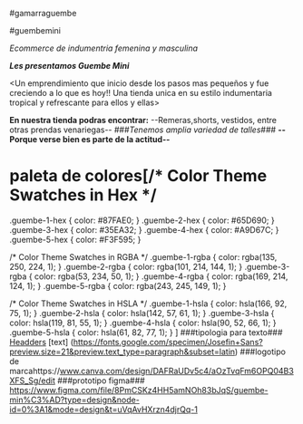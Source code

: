 #gamarraguembe

#guembemini

*Ecommerce de indumentria femenina y masculina*


***Les presentamos _Guembe Mini_***

<Un emprendimiento que inicio desde los pasos mas pequeños y fue creciendo a lo que es hoy!!
Una tienda unica en su estilo indumentaria tropical y refrescante para ellos y ellas>

**En nuestra tienda podras encontrar:**
--Remeras,shorts, vestidos, entre otras prendas venariegas--
###*Tenemos amplia variedad de talles*### 
**--Porque verse bien es parte de la actitud--** 

# paleta de colores[/* Color Theme Swatches in Hex */
.guembe-1-hex { color: #87FAE0; }
.guembe-2-hex { color: #65D690; }
.guembe-3-hex { color: #35EA32; }
.guembe-4-hex { color: #A9D67C; }
.guembe-5-hex { color: #F3F595; }

/* Color Theme Swatches in RGBA */
.guembe-1-rgba { color: rgba(135, 250, 224, 1); }
.guembe-2-rgba { color: rgba(101, 214, 144, 1); }
.guembe-3-rgba { color: rgba(53, 234, 50, 1); }
.guembe-4-rgba { color: rgba(169, 214, 124, 1); }
.guembe-5-rgba { color: rgba(243, 245, 149, 1); }

/* Color Theme Swatches in HSLA */
.guembe-1-hsla { color: hsla(166, 92, 75, 1); }
.guembe-2-hsla { color: hsla(142, 57, 61, 1); }
.guembe-3-hsla { color: hsla(119, 81, 55, 1); }
.guembe-4-hsla { color: hsla(90, 52, 66, 1); }
.guembe-5-hsla { color: hsla(61, 82, 77, 1); } 
]
###tipologia para texto### 
[Headders](https://fonts.google.com/specimen/Abril+Fatface?preview.size=21&preview.text_type=paragraph&subset=latin)
[text] (https://fonts.google.com/specimen/Josefin+Sans?preview.size=21&preview.text_type=paragraph&subset=latin)
###logotipo de marcahttps://www.canva.com/design/DAFRaUDv5c4/aOzTvqFm6OPQ04B3XFS_Sg/edit
###prototipo figma###
https://www.figma.com/file/8PmCSKz4HH5amNOh83bJqS/guembe-min%C3%AD?type=design&node-id=0%3A1&mode=design&t=uVqAvHXrzn4djrQq-1
